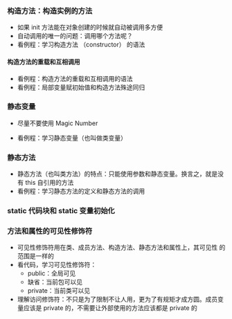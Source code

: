 ### 构造方法：构造实例的方法
- 如果 init 方法能在对象创建的时候就自动被调用多方便
- 自动调用的唯一的问题：调用哪个方法呢？
- 看例程：学习构造方法 （constructor） 的语法

#### 构造方法的重载和互相调用
- 看例程：构造方法的重载和互相调用的语法
- 看例程：局部变量赋初始值和构造方法殊途同归

### 静态变量
- 尽量不要使用 Magic Number

- 看例程：学习静态变量（也叫做类变量）

### 静态方法
- 静态方法（也叫类方法）的特点：只能使用参数和静态变量。换言之，就是没有 this 自引用的方法
- 看例程：学习静态方法的定义和静态方法的调用

### static 代码块和 static 变量初始化

### 方法和属性的可见性修饰符
- 可见性修饰符用在类、成员方法、构造方法、静态方法和属性上，其可见性
的范围是一样的
- 看代码，学习可见性修饰符：
    - public：全局可见
    - 缺省：当前包可以见
    - private：当前类可以见
- 理解访问修饰符：不只是为了限制不让人用，更为了有规矩才成方圆。成员变量应该是 private 的，不需要让外部使用的方法应该都是 private 的

